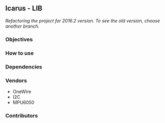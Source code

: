 ## Icarus - LIB

<i>Refactoring the project for 2016.2 version. To see the old version, choose another branch. </i>

### Objectives


### How to use


### Dependencies


### Vendors
* OneWire
* I2C
* MPU6050

### Contributors
